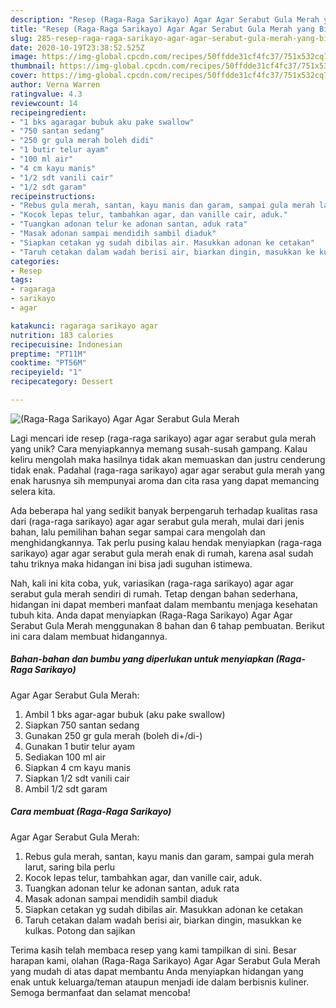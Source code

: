 ```yaml
---
description: "Resep (Raga-Raga Sarikayo) Agar Agar Serabut Gula Merah yang Bisa Manjain Lidah"
title: "Resep (Raga-Raga Sarikayo) Agar Agar Serabut Gula Merah yang Bisa Manjain Lidah"
slug: 285-resep-raga-raga-sarikayo-agar-agar-serabut-gula-merah-yang-bisa-manjain-lidah
date: 2020-10-19T23:38:52.525Z
image: https://img-global.cpcdn.com/recipes/50ffdde31cf4fc37/751x532cq70/raga-raga-sarikayo-agar-agar-serabut-gula-merah-foto-resep-utama.jpg
thumbnail: https://img-global.cpcdn.com/recipes/50ffdde31cf4fc37/751x532cq70/raga-raga-sarikayo-agar-agar-serabut-gula-merah-foto-resep-utama.jpg
cover: https://img-global.cpcdn.com/recipes/50ffdde31cf4fc37/751x532cq70/raga-raga-sarikayo-agar-agar-serabut-gula-merah-foto-resep-utama.jpg
author: Verna Warren
ratingvalue: 4.3
reviewcount: 14
recipeingredient:
- "1 bks agaragar bubuk aku pake swallow"
- "750 santan sedang"
- "250 gr gula merah boleh didi"
- "1 butir telur ayam"
- "100 ml air"
- "4 cm kayu manis"
- "1/2 sdt vanili cair"
- "1/2 sdt garam"
recipeinstructions:
- "Rebus gula merah, santan, kayu manis dan garam, sampai gula merah larut, saring bila perlu"
- "Kocok lepas telur, tambahkan agar, dan vanille cair, aduk."
- "Tuangkan adonan telur ke adonan santan, aduk rata"
- "Masak adonan sampai mendidih sambil diaduk"
- "Siapkan cetakan yg sudah dibilas air. Masukkan adonan ke cetakan"
- "Taruh cetakan dalam wadah berisi air, biarkan dingin, masukkan ke kulkas. Potong dan sajikan"
categories:
- Resep
tags:
- ragaraga
- sarikayo
- agar

katakunci: ragaraga sarikayo agar 
nutrition: 183 calories
recipecuisine: Indonesian
preptime: "PT11M"
cooktime: "PT56M"
recipeyield: "1"
recipecategory: Dessert

---
```



![(Raga-Raga Sarikayo)
Agar Agar Serabut Gula Merah](https://img-global.cpcdn.com/recipes/50ffdde31cf4fc37/751x532cq70/raga-raga-sarikayo-agar-agar-serabut-gula-merah-foto-resep-utama.jpg)

Lagi mencari ide resep (raga-raga sarikayo)
agar agar serabut gula merah yang unik? Cara menyiapkannya memang susah-susah gampang. Kalau keliru mengolah maka hasilnya tidak akan memuaskan dan justru cenderung tidak enak. Padahal (raga-raga sarikayo)
agar agar serabut gula merah yang enak harusnya sih mempunyai aroma dan cita rasa yang dapat memancing selera kita.



Ada beberapa hal yang sedikit banyak berpengaruh terhadap kualitas rasa dari (raga-raga sarikayo)
agar agar serabut gula merah, mulai dari jenis bahan, lalu pemilihan bahan segar sampai cara mengolah dan menghidangkannya. Tak perlu pusing kalau hendak menyiapkan (raga-raga sarikayo)
agar agar serabut gula merah enak di rumah, karena asal sudah tahu triknya maka hidangan ini bisa jadi suguhan istimewa.


Nah, kali ini kita coba, yuk, variasikan (raga-raga sarikayo)
agar agar serabut gula merah sendiri di rumah. Tetap dengan bahan sederhana, hidangan ini dapat memberi manfaat dalam membantu menjaga kesehatan tubuh kita. Anda dapat menyiapkan (Raga-Raga Sarikayo)
Agar Agar Serabut Gula Merah menggunakan 8 bahan dan 6 tahap pembuatan. Berikut ini cara dalam membuat hidangannya.

<!--inarticleads1-->

##### Bahan-bahan dan bumbu yang diperlukan untuk menyiapkan (Raga-Raga Sarikayo)
Agar Agar Serabut Gula Merah:

1. Ambil 1 bks agar-agar bubuk (aku pake swallow)
1. Siapkan 750 santan sedang
1. Gunakan 250 gr gula merah (boleh di+/di-)
1. Gunakan 1 butir telur ayam
1. Sediakan 100 ml air
1. Siapkan 4 cm kayu manis
1. Siapkan 1/2 sdt vanili cair
1. Ambil 1/2 sdt garam




<!--inarticleads2-->

##### Cara membuat (Raga-Raga Sarikayo)
Agar Agar Serabut Gula Merah:

1. Rebus gula merah, santan, kayu manis dan garam, sampai gula merah larut, saring bila perlu
1. Kocok lepas telur, tambahkan agar, dan vanille cair, aduk.
1. Tuangkan adonan telur ke adonan santan, aduk rata
1. Masak adonan sampai mendidih sambil diaduk
1. Siapkan cetakan yg sudah dibilas air. Masukkan adonan ke cetakan
1. Taruh cetakan dalam wadah berisi air, biarkan dingin, masukkan ke kulkas. Potong dan sajikan




Terima kasih telah membaca resep yang kami tampilkan di sini. Besar harapan kami, olahan (Raga-Raga Sarikayo)
Agar Agar Serabut Gula Merah yang mudah di atas dapat membantu Anda menyiapkan hidangan yang enak untuk keluarga/teman ataupun menjadi ide dalam berbisnis kuliner. Semoga bermanfaat dan selamat mencoba!
